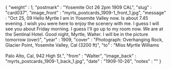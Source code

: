{
  "weight" : 1,
  "postmark" : "Yosemite Oct 26 2pm 1909 CAL",
  "slug" : "card037",
  "image_front" : "myrts_postcards_1909-1_front_1.jpg",
  "message" : "Oct 25, 09 Hello Myrtle I am in Yosemite Valley now. Is about 7.45 evening. I wish you were here to enjoy the scenery with me. I guess I will see you about Friday morning. I guess I'll go up to my room now. We are at the Sentinal Hotel. Good night, Myrtle, Walter. I will be in the picture tomorrow (over)",
  "year" : 1909,
  "cover" : "Photograph: Overhanging Rock, Glacier Point, Yosemite Valley, Cal (3200 ft)",
  "to" : "Miss Myrtle Williams<br><br>Palo Alto, Cal, 942 High St.",
  "from" : "Walter",
  "image_back" : "myrts_postcards_1909-1_back_1.jpg",
  "date" : "1909-10-26",
  "notes" : ""
}

